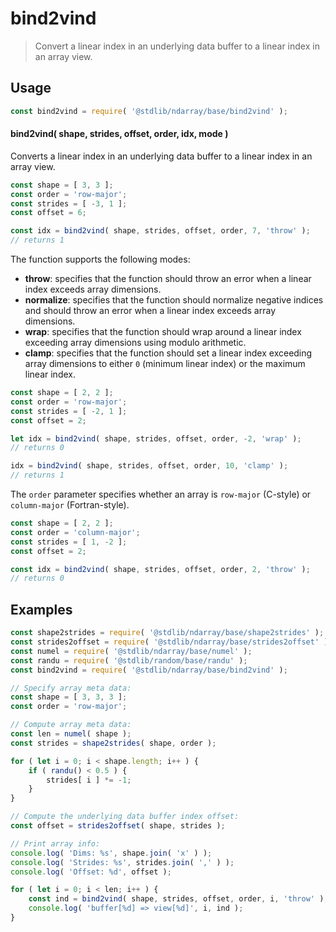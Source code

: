 <!--

@license Apache-2.0

Copyright (c) 2018 The Stdlib Authors.

Licensed under the Apache License, Version 2.0 (the "License");
you may not use this file except in compliance with the License.
You may obtain a copy of the License at

   http://www.apache.org/licenses/LICENSE-2.0

Unless required by applicable law or agreed to in writing, software
distributed under the License is distributed on an "AS IS" BASIS,
WITHOUT WARRANTIES OR CONDITIONS OF ANY KIND, either express or implied.
See the License for the specific language governing permissions and
limitations under the License.

-->

# bind2vind

> Convert a linear index in an underlying data buffer to a linear index in an array view.

<!-- Section to include introductory text. Make sure to keep an empty line after the intro `section` element and another before the `/section` close. -->

<section class="intro">

</section>

<!-- /.intro -->

<!-- Package usage documentation. -->

<section class="usage">

## Usage

```javascript
const bind2vind = require( '@stdlib/ndarray/base/bind2vind' );
```

#### bind2vind( shape, strides, offset, order, idx, mode )

Converts a linear index in an underlying data buffer to a linear index in an array view.

```javascript
const shape = [ 3, 3 ];
const order = 'row-major';
const strides = [ -3, 1 ];
const offset = 6;

const idx = bind2vind( shape, strides, offset, order, 7, 'throw' );
// returns 1
```

The function supports the following modes:

-   **throw**: specifies that the function should throw an error when a linear index exceeds array dimensions.
-   **normalize**: specifies that the function should normalize negative indices and should throw an error when a linear index exceeds array dimensions.
-   **wrap**: specifies that the function should wrap around a linear index exceeding array dimensions using modulo arithmetic.
-   **clamp**: specifies that the function should set a linear index exceeding array dimensions to either `0` (minimum linear index) or the maximum linear index.

```javascript
const shape = [ 2, 2 ];
const order = 'row-major';
const strides = [ -2, 1 ];
const offset = 2;

let idx = bind2vind( shape, strides, offset, order, -2, 'wrap' );
// returns 0

idx = bind2vind( shape, strides, offset, order, 10, 'clamp' );
// returns 1
```

The `order` parameter specifies whether an array is `row-major` (C-style) or `column-major` (Fortran-style).

```javascript
const shape = [ 2, 2 ];
const order = 'column-major';
const strides = [ 1, -2 ];
const offset = 2;

const idx = bind2vind( shape, strides, offset, order, 2, 'throw' );
// returns 0
```

</section>

<!-- /.usage -->

<!-- Package usage notes. Make sure to keep an empty line after the `section` element and another before the `/section` close. -->

<section class="notes">

</section>

<!-- /.notes -->

<!-- Package usage examples. -->

<section class="examples">

## Examples

<!-- eslint no-undef: "error" -->

```javascript
const shape2strides = require( '@stdlib/ndarray/base/shape2strides' );
const strides2offset = require( '@stdlib/ndarray/base/strides2offset' );
const numel = require( '@stdlib/ndarray/base/numel' );
const randu = require( '@stdlib/random/base/randu' );
const bind2vind = require( '@stdlib/ndarray/base/bind2vind' );

// Specify array meta data:
const shape = [ 3, 3, 3 ];
const order = 'row-major';

// Compute array meta data:
const len = numel( shape );
const strides = shape2strides( shape, order );

for ( let i = 0; i < shape.length; i++ ) {
    if ( randu() < 0.5 ) {
        strides[ i ] *= -1;
    }
}

// Compute the underlying data buffer index offset:
const offset = strides2offset( shape, strides );

// Print array info:
console.log( 'Dims: %s', shape.join( 'x' ) );
console.log( 'Strides: %s', strides.join( ',' ) );
console.log( 'Offset: %d', offset );

for ( let i = 0; i < len; i++ ) {
    const ind = bind2vind( shape, strides, offset, order, i, 'throw' );
    console.log( 'buffer[%d] => view[%d]', i, ind );
}
```

</section>

<!-- /.examples -->

<!-- Section to include cited references. If references are included, add a horizontal rule *before* the section. Make sure to keep an empty line after the `section` element and another before the `/section` close. -->

<section class="references">

</section>

<!-- /.references -->

<!-- Section for related `stdlib` packages. Do not manually edit this section, as it is automatically populated. -->

<section class="related">

</section>

<!-- /.related -->

<!-- Section for all links. Make sure to keep an empty line after the `section` element and another before the `/section` close. -->

<section class="links">

</section>

<!-- /.links -->
